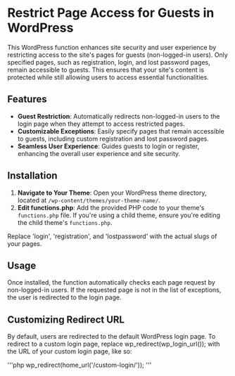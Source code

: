 # Restrict Page Access for Guests in WordPress

This WordPress function enhances site security and user experience by restricting access to the site's pages for guests (non-logged-in users). Only specified pages, such as registration, login, and lost password pages, remain accessible to guests. This ensures that your site's content is protected while still allowing users to access essential functionalities.

## Features

- **Guest Restriction**: Automatically redirects non-logged-in users to the login page when they attempt to access restricted pages.
- **Customizable Exceptions**: Easily specify pages that remain accessible to guests, including custom registration and lost password pages.
- **Seamless User Experience**: Guides guests to login or register, enhancing the overall user experience and site security.

## Installation

1. **Navigate to Your Theme**: Open your WordPress theme directory, located at `/wp-content/themes/your-theme-name/`.
2. **Edit functions.php**: Add the provided PHP code to your theme's `functions.php` file. If you're using a child theme, ensure you're editing the child theme's `functions.php`.

Replace 'login', 'registration', and 'lostpassword' with the actual slugs of your pages.

## Usage
Once installed, the function automatically checks each page request by non-logged-in users. If the requested page is not in the list of exceptions, the user is redirected to the login page.

## Customizing Redirect URL
By default, users are redirected to the default WordPress login page. To redirect to a custom login page, replace wp_redirect(wp_login_url()); with the URL of your custom login page, like so:

'''php
wp_redirect(home_url('/custom-login/'));
'''
